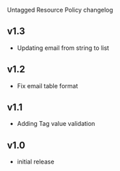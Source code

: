Untagged Resource Policy changelog

v1.3
----
- Updating email from string to list

v1.2
----
- Fix email table format

v1.1
-----
- Adding Tag value validation

v1.0
-----
- initial release
